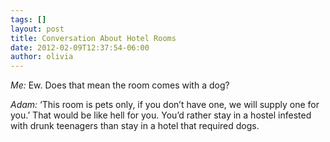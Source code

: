 ```yaml
---
tags: []
layout: post
title: Conversation About Hotel Rooms
date: 2012-02-09T12:37:54-06:00
author: olivia
---
```


_Me:_ Ew. Does that mean the room comes with a dog?

_Adam:_ ‘This room is pets only, if you don’t have one, we will supply one for you.’ That would be like hell for you. You’d rather stay in a hostel infested with drunk teenagers than stay in a hotel that required dogs.

